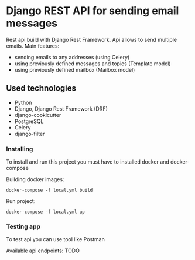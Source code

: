 # Django REST API for sending email messages

Rest api build with Django Rest Framework. Api allows to send multiple emails. Main features:
<ul>
<li>sending emails to any addresses (using Celery)</li>
<li>using previously defined messages and topics (Template model)</li>
<li>using previously defined mailbox (Mailbox model)</li>

</ul>

## Used technologies

<ul>
<li>Python</li>
<li>Django, Django Rest Framework (DRF)</li>
<li>django-cookicutter</li>
<li>PostgreSQL</li>
<li>Celery</li>
<li>django-filter</li>
</ul>


### Installing

To install and run this project you must have to installed docker and docker-compose

Building docker images:
```
docker-compose -f local.yml build
```

Run project:

```
docker-compose -f local.yml up
```
### Testing app

To test api you can use tool like Postman

Available api endpoints: TODO
